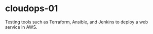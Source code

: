 # cloudops-01
Testing tools such as Terraform, Ansible, and Jenkins to deploy a web service in AWS.
